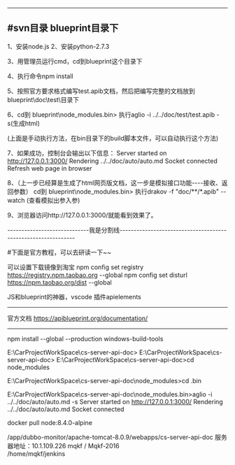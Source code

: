 
----------------------------------------------------------------
#svn目录 blueprint目录下
----------------------------------------------------------------

1、安装node.js
2、安装python-2.7.3

3、用管理员运行cmd，cd到blueprint这个目录下

4、执行命令npm install

5、按照官方要求格式编写test.apib文档，然后把编写完整的文档放到blueprint\doc\test\目录下

6、cd到 blueprint\node_modules\.bin>
   执行aglio -i ../../doc/test/test.apib -s(生成html)  
   
   (上面是手动执行方法，在bin目录下的build脚本文件，可以自动执行这个方法)

7、如果成功，控制台会输出以下信息：
Server started on http://127.0.0.1:3000/
Rendering ../../doc/auto/auto.md
Socket connected
Refresh web page in browser
   
8、（上一步已经算是生成了html网页版文档，这一步是模拟接口功能----接收、返回参数）
   cd到 blueprint\node_modules\.bin>
   执行drakov -f "doc/**/*.apib" --watch (查看模拟出参入参)

9、浏览器访问http://127.0.0.1:3000/就能看到效果了。



-----------------------------我是分割线--------------------------------------------------------------

#下面是官方教程，可以去研读一下~~

可以设置下载镜像到淘宝
npm config set registry https://registry.npm.taobao.org --global
npm config set disturl https://npm.taobao.org/dist --global

JS和blueprint的神器，vscode 插件apielements


----------------------------------------------------------------
官方文档
https://apiblueprint.org/documentation/


----------------------------------------------------------------

npm install --global --production windows-build-tools


E:\CarProjectWorkSpace\cs-server-api-doc>
E:\CarProjectWorkSpace\cs-server-api-doc>
E:\CarProjectWorkSpace\cs-server-api-doc>cd node_modules

E:\CarProjectWorkSpace\cs-server-api-doc\node_modules>cd .bin

E:\CarProjectWorkSpace\cs-server-api-doc\node_modules\.bin>aglio -i ../../doc/auto/auto.md -s
Server started on http://127.0.0.1:3000/
Rendering ../../doc/auto/auto.md
Socket connected


docker pull node:8.4.0-alpine



 /app/dubbo-monitor/apache-tomcat-8.0.9/webapps/cs-server-api-doc 
服务器地址：10.1.109.226    mqkf / Mqkf-2016  
/home/mqkf/jenkins